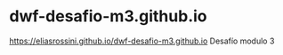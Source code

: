 # dwf-desafio-m3.github.io
https://eliasrossini.github.io/dwf-desafio-m3.github.io
Desafío modulo 3
